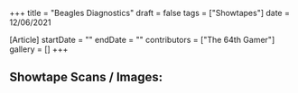 +++
title = "Beagles Diagnostics"
draft = false
tags = ["Showtapes"]
date = 12/06/2021

[Article]
startDate = ""
endDate = ""
contributors = ["The 64th Gamer"]
gallery = []
+++
<h2> Showtape Scans / Images: </h2>
